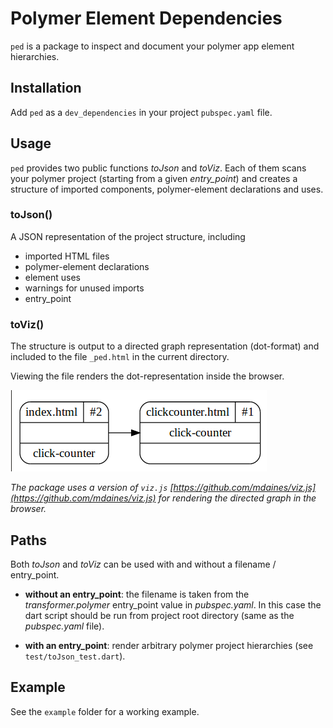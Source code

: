 Polymer Element Dependencies
============================
`ped` is a package to inspect and document your polymer app element hierarchies.

## Installation
Add `ped` as a `dev_dependencies` in your project `pubspec.yaml` file.

## Usage
`ped` provides two public functions *toJson* and *toViz*. 
Each of them scans your polymer project (starting from a given *entry_point*) 
and creates a structure of imported components, polymer-element declarations 
and uses.

### toJson()
A JSON representation of the project structure, including

- imported HTML files
- polymer-element declarations
- element uses
- warnings for unused imports
- entry_point

### toViz()
The structure is output to a directed graph representation (dot-format) and 
included to the file `_ped.html` in the current directory. 

Viewing the file renders the dot-representation inside the browser.

![Figure 1: toViz() screenshot](figure1.png "Screenshot")

*The package uses a version of `viz.js` 
[https://github.com/mdaines/viz.js](https://github.com/mdaines/viz.js) for 
rendering the directed graph in the browser.*

## Paths
Both *toJson* and *toViz* can be used with and without a filename / entry_point.

- **without an entry_point**: the filename is taken from the 
*transformer.polymer* entry_point value in *pubspec.yaml*. In this case the dart
script should be run from project root directory (same as the *pubspec.yaml* 
file).

- **with an entry_point**: render arbitrary polymer project hierarchies 
(see `test/toJson_test.dart`). 

## Example
See the `example` folder for a working example.
